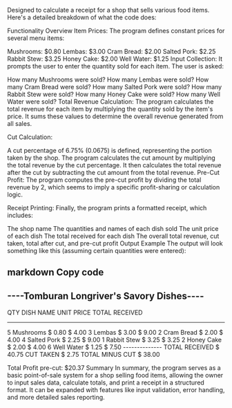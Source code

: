 Designed to calculate a receipt for a shop that sells various food items. Here's a detailed breakdown of what the code does:

Functionality Overview
Item Prices: The program defines constant prices for several menu items:

Mushrooms: $0.80
Lembas: $3.00
Cram Bread: $2.00
Salted Pork: $2.25
Rabbit Stew: $3.25
Honey Cake: $2.00
Well Water: $1.25
Input Collection: It prompts the user to enter the quantity sold for each item. The user is asked:

How many Mushrooms were sold?
How many Lembas were sold?
How many Cram Bread were sold?
How many Salted Pork were sold?
How many Rabbit Stew were sold?
How many Honey Cake were sold?
How many Well Water were sold?
Total Revenue Calculation: The program calculates the total revenue for each item by multiplying the quantity sold by the item's price. It sums these values to determine the overall revenue generated from all sales.

Cut Calculation:

A cut percentage of 6.75% (0.0675) is defined, representing the portion taken by the shop.
The program calculates the cut amount by multiplying the total revenue by the cut percentage.
It then calculates the total revenue after the cut by subtracting the cut amount from the total revenue.
Pre-Cut Profit: The program computes the pre-cut profit by dividing the total revenue by 2, which seems to imply a specific profit-sharing or calculation logic.

Receipt Printing: Finally, the program prints a formatted receipt, which includes:

The shop name
The quantities and names of each dish sold
The unit price of each dish
The total received for each dish
The overall total revenue, cut taken, total after cut, and pre-cut profit
Output Example
The output will look something like this (assuming certain quantities were entered):

markdown
Copy code
------------------------------------------
----Tomburan Longriver's Savory Dishes----
------------------------------------------
 QTY   DISH NAME    UNIT PRICE   TOTAL RECEIVED
---- -----------   ----------    --------------
   5 Mushrooms      $  0.80      $   4.00
   3 Lembas         $  3.00      $   9.00
   2 Cram Bread     $  2.00      $   4.00
   4 Salted Pork    $  2.25      $   9.00
   1 Rabbit Stew    $  3.25      $   3.25
   2 Honey Cake     $  2.00      $   4.00
   6 Well Water     $  1.25      $   7.50
                            --------------
              TOTAL RECEIVED      $  40.75
                   CUT TAKEN      $   2.75
             TOTAL MINUS CUT      $  38.00

Total Profit pre-cut: $20.37
Summary
In summary, the program serves as a basic point-of-sale system for a shop selling food items, allowing the owner to input sales data, calculate totals, and print a receipt in a structured format. It can be expanded with features like input validation, error handling, and more detailed sales reporting.
